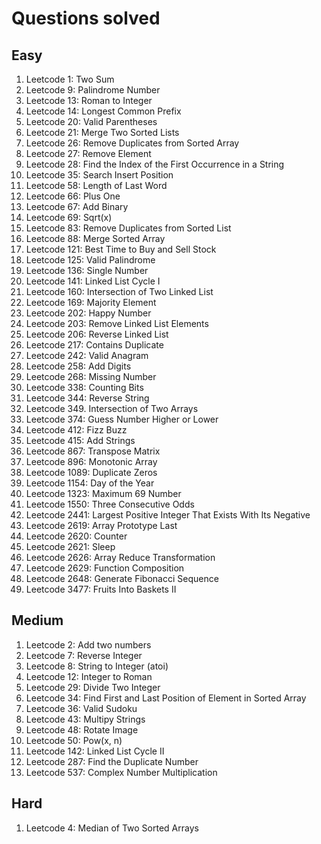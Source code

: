 # Questions solved

## Easy
1. Leetcode 1: Two Sum
2. Leetcode 9: Palindrome Number
3. Leetcode 13: Roman to Integer
4. Leetcode 14: Longest Common Prefix
5. Leetcode 20: Valid Parentheses
6. Leetcode 21: Merge Two Sorted Lists
7. Leetcode 26: Remove Duplicates from Sorted Array
8. Leetcode 27: Remove Element
9. Leetcode 28: Find the Index of the First Occurrence in a String
10. Leetcode 35: Search Insert Position
11. Leetcode 58: Length of Last Word
12. Leetcode 66: Plus One
13. Leetcode 67: Add Binary
14. Leetcode 69: Sqrt(x)
15. Leetcode 83: Remove Duplicates from Sorted List
16. Leetcode 88: Merge Sorted Array
17. Leetcode 121: Best Time to Buy and Sell Stock
18. Leetcode 125: Valid Palindrome
19. Leetcode 136: Single Number
20. Leetcode 141: Linked List Cycle I
21. Leetcode 160: Intersection of Two Linked List
22. Leetcode 169: Majority Element
23. Leetcode 202: Happy Number
24. Leetcode 203: Remove Linked List Elements
25. Leetcode 206: Reverse Linked List
26. Leetcode 217: Contains Duplicate
27. Leetcode 242: Valid Anagram
28. Leetcode 258: Add Digits
29. Leetcode 268: Missing Number
30. Leetcode 338: Counting Bits
31. Leetcode 344: Reverse String
32. Leetcode 349. Intersection of Two Arrays
33. Leetcode 374: Guess Number Higher or Lower
34. Leetcode 412: Fizz Buzz
35. Leetcode 415: Add Strings
36. Leetcode 867: Transpose Matrix
37. Leetcode 896: Monotonic Array
38. Leetcode 1089: Duplicate Zeros
39. Leetcode 1154: Day of the Year
40. Leetcode 1323: Maximum 69 Number
41. Leetcode 1550: Three Consecutive Odds
42. Leetcode 2441: Largest Positive Integer That Exists With Its Negative
43. Leetcode 2619: Array Prototype Last
44. Leetcode 2620: Counter
45. Leetcode 2621: Sleep
46. Leetcode 2626: Array Reduce Transformation
47. Leetcode 2629: Function Composition
48. Leetcode 2648: Generate Fibonacci Sequence
49. Leetcode 3477: Fruits Into Baskets II

## Medium
1. Leetcode 2: Add two numbers
2. Leetcode 7: Reverse Integer
3. Leetcode 8: String to Integer (atoi)
4. Leetcode 12: Integer to Roman
5. Leetcode 29: Divide Two Integer
6. Leetcode 34: Find First and Last Position of Element in Sorted Array
7. Leetcode 36: Valid Sudoku
8. Leetcode 43: Multipy Strings
9. Leetcode 48: Rotate Image
10. Leetcode 50: Pow(x, n)
11. Leetcode 142: Linked List Cycle II
12. Leetcode 287: Find the Duplicate Number
13. Leetcode 537: Complex Number Multiplication

## Hard
1. Leetcode 4: Median of Two Sorted Arrays
